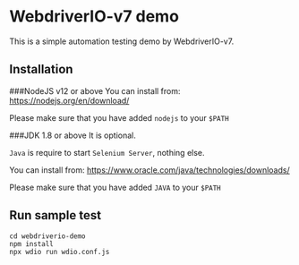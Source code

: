 # WebdriverIO-v7 demo
This is a simple automation testing demo by WebdriverIO-v7. 
## Installation

###NodeJS v12 or above
You can install from: https://nodejs.org/en/download/

Please make sure that you have added `nodejs` to your `$PATH`

###JDK 1.8 or above
It is optional.

`Java` is require to start `Selenium Server`, nothing else. 

You can install from: https://www.oracle.com/java/technologies/downloads/

Please make sure that you have added `JAVA` to your `$PATH`

## Run sample test
````
cd webdriverio-demo
npm install
npx wdio run wdio.conf.js
````

